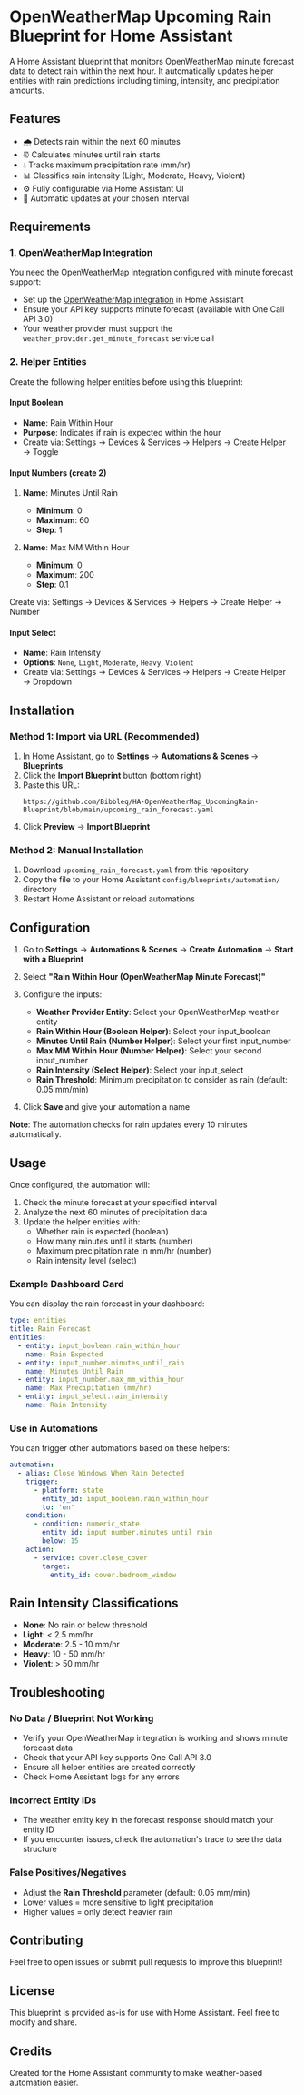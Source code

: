 # OpenWeatherMap Upcoming Rain Blueprint for Home Assistant

A Home Assistant blueprint that monitors OpenWeatherMap minute forecast data to detect rain within the next hour. It automatically updates helper entities with rain predictions including timing, intensity, and precipitation amounts.

## Features

- 🌧️ Detects rain within the next 60 minutes
- ⏰ Calculates minutes until rain starts
- 💧 Tracks maximum precipitation rate (mm/hr)
- 📊 Classifies rain intensity (Light, Moderate, Heavy, Violent)
- ⚙️ Fully configurable via Home Assistant UI
- 🔄 Automatic updates at your chosen interval

## Requirements

### 1. OpenWeatherMap Integration
You need the OpenWeatherMap integration configured with minute forecast support:
- Set up the [OpenWeatherMap integration](https://www.home-assistant.io/integrations/openweathermap/) in Home Assistant
- Ensure your API key supports minute forecast (available with One Call API 3.0)
- Your weather provider must support the `weather_provider.get_minute_forecast` service call

### 2. Helper Entities
Create the following helper entities before using this blueprint:

#### Input Boolean
- **Name**: Rain Within Hour
- **Purpose**: Indicates if rain is expected within the hour
- Create via: Settings → Devices & Services → Helpers → Create Helper → Toggle

#### Input Numbers (create 2)
1. **Name**: Minutes Until Rain
   - **Minimum**: 0
   - **Maximum**: 60
   - **Step**: 1
   
2. **Name**: Max MM Within Hour
   - **Minimum**: 0
   - **Maximum**: 200
   - **Step**: 0.1

Create via: Settings → Devices & Services → Helpers → Create Helper → Number

#### Input Select
- **Name**: Rain Intensity
- **Options**: `None`, `Light`, `Moderate`, `Heavy`, `Violent`
- Create via: Settings → Devices & Services → Helpers → Create Helper → Dropdown

## Installation

### Method 1: Import via URL (Recommended)
1. In Home Assistant, go to **Settings** → **Automations & Scenes** → **Blueprints**
2. Click the **Import Blueprint** button (bottom right)
3. Paste this URL:
   ```
   https://github.com/Bibbleq/HA-OpenWeatherMap_UpcomingRain-Blueprint/blob/main/upcoming_rain_forecast.yaml
   ```
4. Click **Preview** → **Import Blueprint**

### Method 2: Manual Installation
1. Download `upcoming_rain_forecast.yaml` from this repository
2. Copy the file to your Home Assistant `config/blueprints/automation/` directory
3. Restart Home Assistant or reload automations

## Configuration

1. Go to **Settings** → **Automations & Scenes** → **Create Automation** → **Start with a Blueprint**
2. Select **"Rain Within Hour (OpenWeatherMap Minute Forecast)"**
3. Configure the inputs:
   - **Weather Provider Entity**: Select your OpenWeatherMap weather entity
   - **Rain Within Hour (Boolean Helper)**: Select your input_boolean
   - **Minutes Until Rain (Number Helper)**: Select your first input_number
   - **Max MM Within Hour (Number Helper)**: Select your second input_number
   - **Rain Intensity (Select Helper)**: Select your input_select
   - **Rain Threshold**: Minimum precipitation to consider as rain (default: 0.05 mm/min)

4. Click **Save** and give your automation a name

**Note**: The automation checks for rain updates every 10 minutes automatically.

## Usage

Once configured, the automation will:
1. Check the minute forecast at your specified interval
2. Analyze the next 60 minutes of precipitation data
3. Update the helper entities with:
   - Whether rain is expected (boolean)
   - How many minutes until it starts (number)
   - Maximum precipitation rate in mm/hr (number)
   - Rain intensity level (select)

### Example Dashboard Card

You can display the rain forecast in your dashboard:

```yaml
type: entities
title: Rain Forecast
entities:
  - entity: input_boolean.rain_within_hour
    name: Rain Expected
  - entity: input_number.minutes_until_rain
    name: Minutes Until Rain
  - entity: input_number.max_mm_within_hour
    name: Max Precipitation (mm/hr)
  - entity: input_select.rain_intensity
    name: Rain Intensity
```

### Use in Automations

You can trigger other automations based on these helpers:

```yaml
automation:
  - alias: Close Windows When Rain Detected
    trigger:
      - platform: state
        entity_id: input_boolean.rain_within_hour
        to: 'on'
    condition:
      - condition: numeric_state
        entity_id: input_number.minutes_until_rain
        below: 15
    action:
      - service: cover.close_cover
        target:
          entity_id: cover.bedroom_window
```

## Rain Intensity Classifications

- **None**: No rain or below threshold
- **Light**: < 2.5 mm/hr
- **Moderate**: 2.5 - 10 mm/hr
- **Heavy**: 10 - 50 mm/hr
- **Violent**: > 50 mm/hr

## Troubleshooting

### No Data / Blueprint Not Working
- Verify your OpenWeatherMap integration is working and shows minute forecast data
- Check that your API key supports One Call API 3.0
- Ensure all helper entities are created correctly
- Check Home Assistant logs for any errors

### Incorrect Entity IDs
- The weather entity key in the forecast response should match your entity ID
- If you encounter issues, check the automation's trace to see the data structure

### False Positives/Negatives
- Adjust the **Rain Threshold** parameter (default: 0.05 mm/min)
- Lower values = more sensitive to light precipitation
- Higher values = only detect heavier rain

## Contributing

Feel free to open issues or submit pull requests to improve this blueprint!

## License

This blueprint is provided as-is for use with Home Assistant. Feel free to modify and share.

## Credits

Created for the Home Assistant community to make weather-based automation easier.